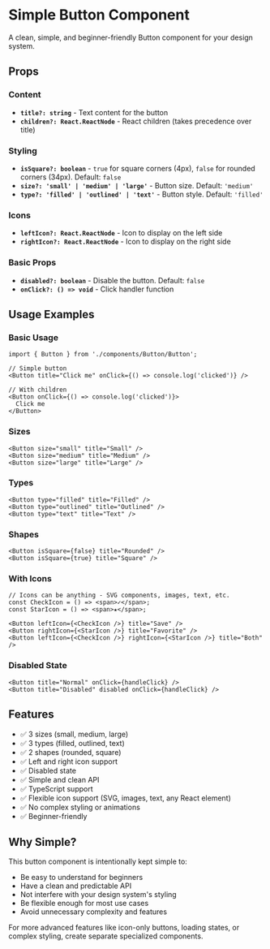 # Simple Button Component

A clean, simple, and beginner-friendly Button component for your design system.

## Props

### Content
- **`title?: string`** - Text content for the button
- **`children?: React.ReactNode`** - React children (takes precedence over title)

### Styling
- **`isSquare?: boolean`** - `true` for square corners (4px), `false` for rounded corners (34px). Default: `false`
- **`size?: 'small' | 'medium' | 'large'`** - Button size. Default: `'medium'`
- **`type?: 'filled' | 'outlined' | 'text'`** - Button style. Default: `'filled'`

### Icons
- **`leftIcon?: React.ReactNode`** - Icon to display on the left side
- **`rightIcon?: React.ReactNode`** - Icon to display on the right side

### Basic Props
- **`disabled?: boolean`** - Disable the button. Default: `false`
- **`onClick?: () => void`** - Click handler function

## Usage Examples

### Basic Usage
```tsx
import { Button } from './components/Button/Button';

// Simple button
<Button title="Click me" onClick={() => console.log('clicked')} />

// With children
<Button onClick={() => console.log('clicked')}>
  Click me
</Button>
```

### Sizes
```tsx
<Button size="small" title="Small" />
<Button size="medium" title="Medium" />
<Button size="large" title="Large" />
```

### Types
```tsx
<Button type="filled" title="Filled" />
<Button type="outlined" title="Outlined" />
<Button type="text" title="Text" />
```

### Shapes
```tsx
<Button isSquare={false} title="Rounded" />
<Button isSquare={true} title="Square" />
```

### With Icons
```tsx
// Icons can be anything - SVG components, images, text, etc.
const CheckIcon = () => <span>✓</span>;
const StarIcon = () => <span>★</span>;

<Button leftIcon={<CheckIcon />} title="Save" />
<Button rightIcon={<StarIcon />} title="Favorite" />
<Button leftIcon={<CheckIcon />} rightIcon={<StarIcon />} title="Both" />
```

### Disabled State
```tsx
<Button title="Normal" onClick={handleClick} />
<Button title="Disabled" disabled onClick={handleClick} />
```

## Features

- ✅ 3 sizes (small, medium, large)
- ✅ 3 types (filled, outlined, text)
- ✅ 2 shapes (rounded, square)
- ✅ Left and right icon support
- ✅ Disabled state
- ✅ Simple and clean API
- ✅ TypeScript support
- ✅ Flexible icon support (SVG, images, text, any React element)
- ✅ No complex styling or animations
- ✅ Beginner-friendly

## Why Simple?

This button component is intentionally kept simple to:
- Be easy to understand for beginners
- Have a clean and predictable API
- Not interfere with your design system's styling
- Be flexible enough for most use cases
- Avoid unnecessary complexity and features

For more advanced features like icon-only buttons, loading states, or complex styling, create separate specialized components.